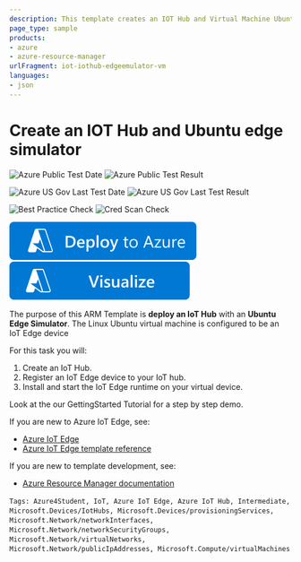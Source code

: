 ```yaml
---
description: This template creates an IOT Hub and Virtual Machine Ubuntu edge simulator.
page_type: sample
products:
- azure
- azure-resource-manager
urlFragment: iot-iothub-edgeemulator-vm
languages:
- json
---
```

# Create an IOT Hub and Ubuntu edge simulator

![Azure Public Test Date](https://azurequickstartsservice.blob.core.windows.net/badges/quickstarts/microsoft.devices/iot-iothub-edgeemulator-vm/PublicLastTestDate.svg)
![Azure Public Test Result](https://azurequickstartsservice.blob.core.windows.net/badges/quickstarts/microsoft.devices/iot-iothub-edgeemulator-vm/PublicDeployment.svg)

![Azure US Gov Last Test Date](https://azurequickstartsservice.blob.core.windows.net/badges/quickstarts/microsoft.devices/iot-iothub-edgeemulator-vm/FairfaxLastTestDate.svg)
![Azure US Gov Last Test Result](https://azurequickstartsservice.blob.core.windows.net/badges/quickstarts/microsoft.devices/iot-iothub-edgeemulator-vm/FairfaxDeployment.svg)

![Best Practice Check](https://azurequickstartsservice.blob.core.windows.net/badges/quickstarts/microsoft.devices/iot-iothub-edgeemulator-vm/BestPracticeResult.svg)
![Cred Scan Check](https://azurequickstartsservice.blob.core.windows.net/badges/quickstarts/microsoft.devices/iot-iothub-edgeemulator-vm/CredScanResult.svg)

[![Deploy To Azure](https://raw.githubusercontent.com/Azure/azure-quickstart-templates/master/1-CONTRIBUTION-GUIDE/images/deploytoazure.svg?sanitize=true)](https://portal.azure.com/#create/Microsoft.Template/uri/https%3A%2F%2Fraw.githubusercontent.com%2FAzure%2Fazure-quickstart-templates%2Fmaster%2Fquickstarts%2Fmicrosoft.devices%2Fiot-iothub-edgeemulator-vm%2Fazuredeploy.json)
[![Visualize](https://raw.githubusercontent.com/Azure/azure-quickstart-templates/master/1-CONTRIBUTION-GUIDE/images/visualizebutton.svg?sanitize=true)](http://armviz.io/#/?load=https%3A%2F%2Fraw.githubusercontent.com%2FAzure%2Fazure-quickstart-templates%2Fmaster%2Fquickstarts%2Fmicrosoft.devices%2Fiot-iothub-edgeemulator-vm%2Fazuredeploy.json)

The purpose of this ARM Template is **deploy an IoT Hub** with an **Ubuntu Edge Simulator**.
The Linux Ubuntu virtual machine is configured to be an IoT Edge device

For this task you will:

1. Create an IoT Hub.
2. Register an IoT Edge device to your IoT hub.
3. Install and start the IoT Edge runtime on your virtual device.

Look at the our GettingStarted Tutorial for a step by step demo.

If you are new to Azure IoT Edge, see:

- [Azure IoT Edge](https://learn.microsoft.com/azure/iot-edge/about-iot-edge)
- [Azure IoT Edge template reference](https://learn.microsoft.com/azure/templates/microsoft.devices/2019-03-22/iothubs)

If you are new to template development, see:

- [Azure Resource Manager documentation](https://learn.microsoft.com/azure/azure-resource-manager/)

`Tags: Azure4Student, IoT, Azure IoT Edge, Azure IoT Hub, Intermediate, Microsoft.Devices/IotHubs, Microsoft.Devices/provisioningServices, Microsoft.Network/networkInterfaces, Microsoft.Network/networkSecurityGroups, Microsoft.Network/virtualNetworks, Microsoft.Network/publicIpAddresses, Microsoft.Compute/virtualMachines`

